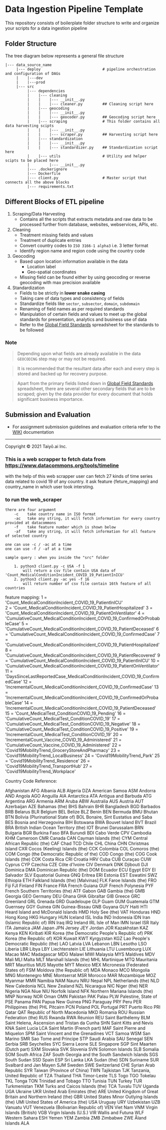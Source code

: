 # Data Ingestion Pipeline Template

This repository consists of boilerplate folder structure to write and organize your scripts for a data ingestion pipeline

## Folder Structure
The tree diagram below represents a general file structure

```
|--- data_source_name                      
     |--- deploy                            # pipeline orchestration and configuration of DAGs
     |    |---dev              
     |    |---prod
     |--- src
          |--- dependencies
          |    |--- cleaning
          |    |    |--- __init__.py
          |    |    |--- cleaner.py         ## Cleaning script here
          |    |--- geocoding
          |    |    |--- __init__.py
          |    |    |--- geocoder.py        ## Geocoding script here
          |    |--- scraping                # This folder contains all data harvesting scipts
          |    |    |--- __init__.py
          |    |    |--- scraper.py         ## Harvesting script here
          |    |--- standardization
          |    |    |--- __init__.py
          |    |    |--- standardizer.py    ## Standardization script here
          |    |--- utils                   # Utility and helper scipts to be placed here
          |         |--- __init__.py
          |--- .dockerignore
          |--- Dockerfile
          |--- client.py                    # Master script that connects all the above blocks
          |--- requirements.txt
```

## Different Blocks of ETL pipeline
1. Scraping/Data Harvesting
    - Contains all the scripts that extracts metadata and raw data to be processed further from database, websites, webservices, APIs, etc.
2. Cleaning
    - Treatment missing fields and values
    - Treatment of duplicate entries
    - Convert country codes to `ISO 3166-1 alpha3` i.e. 3 letter format
    - Identify region name and region code using the country code
3. Geocoding
    - Based upon location information available in the data
        - Location label
        - Geo-spatial coordinates
    - Missing field can be found either by using geocoding or reverse geocoding with max precision available
4. Standardization
    - Fields to be strictly in **lower snake casing**
    - Taking care of data types and consistency of fields
    - Standardize fields like `sector`, `subsector`, `domain`, `subdomain`
    - Renaming of field names as per required standards
    - Manipulation of certain fields and values to meet up the global standards for presentation, analytics and business use of data
    - Refer to the [Global Field Standards](https://docs.google.com/spreadsheets/d/1Zyn0qLI1JdZD-3EQdvpi7twzUUy3vExg80SL3CK6sWI/edit#gid=0) spreadsheet for the standards to be followed

### Note
> Depending upon what fields are already available in the data `GEOCODING` step may or may not be required.

> It is recommended that the resultant data after each and every step is stored and backed up for recovery purpose.

> Apart from the primary fields listed down in [Global Field Standards](https://docs.google.com/spreadsheets/d/1Zyn0qLI1JdZD-3EQdvpi7twzUUy3vExg80SL3CK6sWI/edit#gid=0) spreadsheet, there are several other secondary fields that are to be scraped; given by the data provider for every document that holds significant business importance.

## Submission and Evaluation
- For assignment submission guidelines and evaluation criteria refer to the [WIKI](https://github.com/Taiyo-ai/ts-mesh-pipeline/wiki) documentation

---
Copyright © 2021 Taiyō.ai Inc.



### This is a web scrapper to fetch data from https://www.datacommons.org/tools/timeline
with the help of this web scrapper user can fetch 27 kinds of time series data related to covid 19 of any country.
it ask feature {feture_mapping} and country_name in which user took intersting. 

### to run the web_scraper

    there are four argument
        -c    take country name in ISO format
        -ac   take any string, it will fetch information for every country provided at datacommons
        -f    take feature number which is shown below 
        -af   take any string, it will fetch information for all feature of selected country

    one can use -c / -ac at a time
    one can use -f / -af at a time

    sample query : when you inside the "src" folder

        1. python3 client.py -c USA -f 1
            will return a csv file contain USA data of 'Count_MedicalConditionIncident_COVID_19_PatientInICU' 
        2. python3 client.py -ac yes -f 16
            will return number of csv file contain 16th feature of all countries

feature mapping:
1 = 'Count_MedicalConditionIncident_COVID_19_PatientInICU'  
2 = 'Count_MedicalConditionIncident_COVID_19_PatientHospitalized'
3 = 'Count_MedicalConditionIncident_COVID_19_PatientOnVentilator'
4 = 'CumulativeCount_MedicalConditionIncident_COVID_19_ConfirmedOrProbableCase'
5 = 'CumulativeCount_MedicalConditionIncident_COVID_19_PatientDeceased'
6 = 'CumulativeCount_MedicalConditionIncident_COVID_19_ConfirmedCase'
7 = 'CumulativeCount_MedicalConditionIncident_COVID_19_PatientHospitalized'
8 = 'CumulativeCount_MedicalConditionIncident_COVID_19_PatientRecovered'
9 = 'CumulativeCount_MedicalConditionIncident_COVID_19_PatientInICU'
10 = 'CumulativeCount_MedicalConditionIncident_COVID_19_PatientOnVentilator'
11 = 'DaysSinceLastReportedCase_MedicalConditionIncident_COVID_19_ConfirmedCase'
12 = 'IncrementalCount_MedicalConditionIncident_COVID_19_ConfirmedCase'
13 = 'IncrementalCount_MedicalConditionIncident_COVID_19_ConfirmedOrProbableCase'
14 = 'IncrementalCount_MedicalConditionIncident_COVID_19_PatientDeceased'
15 = 'Count_MedicalTest_ConditionCOVID_19_Pending'
16 = 'CumulativeCount_MedicalTest_ConditionCOVID_19'
17 = 'CumulativeCount_MedicalTest_ConditionCOVID_19_Negative'
18 = 'CumulativeCount_MedicalTest_ConditionCOVID_19_Positive'
19 = 'IncrementalCount_MedicalTest_ConditionCOVID_19'
20 = 'IncrementalCount_Vaccine_COVID_19_Administered'
21 = 'CumulativeCount_Vaccine_COVID_19_Administered'
22 = 'Covid19MobilityTrend_GroceryStoreAndPharmacy'
23 = 'Covid19MobilityTrend_LocalBusiness'
24 = 'Covid19MobilityTrend_Park'
25 = 'Covid19MobilityTrend_Residence'
26 = 'Covid19MobilityTrend_TransportHub'
27 = 'Covid19MobilityTrend_Workplace'




Country Code Reference:

Afghanistan										AFG
Albania										ALB
Algeria										DZA
American Samoa										ASM
Andorra										AND
Angola										AGO
Anguilla										AIA
Antarctica										ATA
Antigua and Barbuda										ATG
Argentina										ARG
Armenia										ARM
Aruba										ABW
Australia										AUS
Austria										AUT
Azerbaijan										AZE
Bahamas (the)										BHS
Bahrain										BHR
Bangladesh										BGD
Barbados										BRB
Belarus										BLR
Belgium										BEL
Belize										BLZ
Benin										BEN
Bermuda										BMU
Bhutan										BTN
Bolivia (Plurinational State of)										BOL
Bonaire, Sint Eustatius and Saba										BES
Bosnia and Herzegovina										BIH
Botswana										BWA
Bouvet Island										BVT
Brazil										BRA
British Indian Ocean Territory (the)										IOT
Brunei Darussalam										BRN
Bulgaria										BGR
Burkina Faso										BFA
Burundi										BDI
Cabo Verde										CPV
Cambodia										KHM
Cameroon										CMR
Canada										CAN
Cayman Islands (the)										CYM
Central African Republic (the)										CAF
Chad										TCD
Chile										CHL
China										CHN
Christmas Island										CXR
Cocos (Keeling) Islands (the)										CCK
Colombia										COL
Comoros (the)										COM
Congo (the Democratic Republic of the)										COD
Congo (the)										COG
Cook Islands (the)										COK
Costa Rica										CRI
Croatia										HRV
Cuba										CUB
Curaçao										CUW
Cyprus										CYP
Czechia										CZE
Côte d'Ivoire										CIV
Denmark										DNK
Djibouti										DJI
Dominica										DMA
Dominican Republic (the)										DOM
Ecuador										ECU
Egypt										EGY
El Salvador										SLV
Equatorial Guinea										GNQ
Eritrea										ERI
Estonia										EST
Eswatini										SWZ
Ethiopia										ETH
Falkland Islands (the) [Malvinas]										FLK
Faroe Islands (the)										FRO
Fiji										FJI
Finland										FIN
France										FRA
French Guiana										GUF
French Polynesia										PYF
French Southern Territories (the)										ATF
Gabon										GAB
Gambia (the)										GMB
Georgia										GEO
Germany										DEU
Ghana										GHA
Gibraltar										GIB
Greece										GRC
Greenland										GRL
Grenada										GRD
Guadeloupe										GLP
Guam										GUM
Guatemala										GTM
Guernsey										GGY
Guinea										GIN
Guinea-Bissau										GNB
Guyana										GUY
Haiti										HTI
Heard Island and McDonald Islands										HMD
Holy See (the)										VAT
Honduras										HND
Hong Kong										HKG
Hungary										HUN
Iceland										ISL
India										IND
Indonesia										IDN
Iran (Islamic Republic of)										IRN
Iraq										IRQ
Ireland										IRL
Isle of Man										IMN
Israel										ISR
Italy										ITA
Jamaica										JAM
Japan										JPN
Jersey										JEY
Jordan										JOR
Kazakhstan										KAZ
Kenya										KEN
Kiribati										KIR
Korea (the Democratic People's Republic of)										PRK
Korea (the Republic of)										KOR
Kuwait										KWT
Kyrgyzstan										KGZ
Lao People's Democratic Republic (the)										LAO
Latvia										LVA
Lebanon										LBN
Lesotho										LSO
Liberia										LBR
Libya										LBY
Liechtenstein										LIE
Lithuania										LTU
Luxembourg										LUX
Macao										MAC
Madagascar										MDG
Malawi										MWI
Malaysia										MYS
Maldives										MDV
Mali										MLI
Malta										MLT
Marshall Islands (the)										MHL
Martinique										MTQ
Mauritania										MRT
Mauritius										MUS
Mayotte										MYT
Mexico										MEX
Micronesia (Federated States of)										FSM
Moldova (the Republic of)										MDA
Monaco										MCO
Mongolia										MNG
Montenegro										MNE
Montserrat										MSR
Morocco										MAR
Mozambique										MOZ
Myanmar										MMR
Namibia										NAM
Nauru										NRU
Nepal										NPL
Netherlands (the)										NLD
New Caledonia										NCL
New Zealand										NZL
Nicaragua										NIC
Niger (the)										NER
Nigeria										NGA
Niue										NIU
Norfolk Island										NFK
Northern Mariana Islands (the)										MNP
Norway										NOR
Oman										OMN
Pakistan										PAK
Palau										PLW
Palestine, State of										PSE
Panama										PAN
Papua New Guinea										PNG
Paraguay										PRY
Peru										PER
Philippines (the)										PHL
Pitcairn										PCN
Poland										POL
Portugal										PRT
Puerto Rico										PRI
Qatar										QAT
Republic of North Macedonia										MKD
Romania										ROU
Russian Federation (the)										RUS
Rwanda										RWA
Réunion										REU
Saint Barthélemy										BLM
Saint Helena, Ascension and Tristan da Cunha										SHN
Saint Kitts and Nevis										KNA
Saint Lucia										LCA
Saint Martin (French part)										MAF
Saint Pierre and Miquelon										SPM
Saint Vincent and the Grenadines										VCT
Samoa										WSM
San Marino										SMR
Sao Tome and Principe										STP
Saudi Arabia										SAU
Senegal										SEN
Serbia										SRB
Seychelles										SYC
Sierra Leone										SLE
Singapore										SGP
Sint Maarten (Dutch part)										SXM
Slovakia										SVK
Slovenia										SVN
Solomon Islands										SLB
Somalia										SOM
South Africa										ZAF
South Georgia and the South Sandwich Islands										SGS
South Sudan										SSD
Spain										ESP
Sri Lanka										LKA
Sudan (the)										SDN
Suriname										SUR
Svalbard and Jan Mayen										SJM
Sweden										SWE
Switzerland										CHE
Syrian Arab Republic										SYR
Taiwan (Province of China)										TWN
Tajikistan										TJK
Tanzania, United Republic of										TZA
Thailand										THA
Timor-Leste										TLS
Togo										TGO
Tokelau										TKL
Tonga										TON
Trinidad and Tobago										TTO
Tunisia										TUN
Turkey										TUR
Turkmenistan										TKM
Turks and Caicos Islands (the)										TCA
Tuvalu										TUV
Uganda										UGA
Ukraine										UKR
United Arab Emirates (the)										ARE
United Kingdom of Great Britain and Northern Ireland (the)										GBR
United States Minor Outlying Islands (the)										UMI
United States of America (the)										USA
Uruguay										URY
Uzbekistan										UZB
Vanuatu										VUT
Venezuela (Bolivarian Republic of)										VEN
Viet Nam										VNM
Virgin Islands (British)										VGB
Virgin Islands (U.S.)										VIR
Wallis and Futuna										WLF
Western Sahara										ESH
Yemen										YEM
Zambia										ZMB
Zimbabwe										ZWE
Åland Islands										ALA

